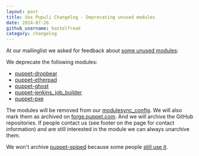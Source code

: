 ```yaml
---
layout: post
title: Vox Pupuli Changelog - Deprecating unused modules
date: 2024-07-26
github_username: bastelfreak
category: changelog
---
```


At our mailinglist we asked for feedback about [some unused modules](https://groups.io/g/voxpupuli/message/521):

We deprecate the following modules:

* [puppet-dropbear](https://github.com/voxpupuli/puppet-dropbear?tab=readme-ov-file#puppet-dropbear)
* [puppet-etherpad](https://github.com/voxpupuli/puppet-etherpad?tab=readme-ov-file#etherpad-module-for-puppet)
* [puppet-ghost](https://github.com/voxpupuli/puppet-ghost?tab=readme-ov-file#puppet-ghost-)
* [puppet-jenkins_job_builder](https://github.com/voxpupuli/puppet-pxe?tab=readme-ov-file#puppet-powered-pxe-provisioning)
* [puppet-pxe](https://github.com/voxpupuli/)

The modules will be removed from our [modulesync_config](https://github.com/voxpupuli/modulesync_config/pull/919).
We will also mark them as archived on [forge.puppet.com](https://forge.puppet.com/).
And we will archive the GitHub repositories.
If people contact us (see footer on the page for contact information) and are still interested in the module we can always unarchive them.

We won't archive [puppet-spiped](https://github.com/voxpupuli/puppet-spiped?tab=readme-ov-file#puppet-spiped) because some people [still use it](https://github.com/voxpupuli/puppet-spiped/issues/38).
